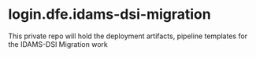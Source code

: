 # login.dfe.idams-dsi-migration
This private repo will hold the deployment artifacts, pipeline templates for the IDAMS-DSI Migration work
